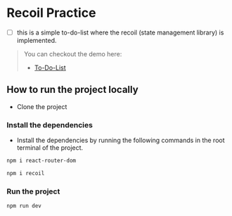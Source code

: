 # Recoil Practice

- [ ] this is a simple to-do-list where the recoil (state management library) is implemented.

> You can checkout the demo here:
>
> - [To-Do-List](https://aesthetic-manatee-e76369.netlify.app/)

## How to run the project locally

- Clone the project

### Install the dependencies

- Install the dependencies by running the following commands in the root terminal of the project.

```bash
npm i react-router-dom
```

```bash
npm i recoil
```

### Run the project

```bash
npm run dev
```
